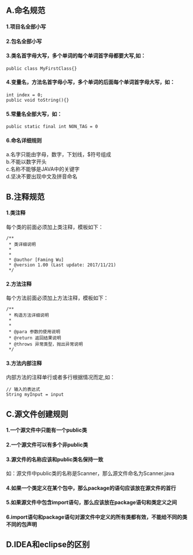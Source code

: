 ## A.命名规范
#### 1.项目名全部小写  
#### 2.包名全部小写  
#### 3.类名首字母大写，多个单词的每个单词首字母都要大写,如：  
```
public class MyFirstClass{}
```  
#### 4.变量名，方法名首字母小写，多个单词的后面每个单词首字母大写，如：  
 ```
int index = 0;  
public void toString(){}  
```
#### 5.常量名全部大写，如：  
```
public static final int NON_TAG = 0
```
#### 6.命名详细规则  
a.名字只能由字母，数字，下划线，$符号组成  
b.不能以数字开头  
c.名称不能够是JAVA中的关键字  
d.坚决不要出现中文及拼音命名  

## B.注释规范
#### 1.类注释  
每个类的前面必须加上类注释，模板如下：  
```
/**  
 * 类详细说明  
 *  
 *  
 * @author [Faming Wu]  
 * @version 1.00 (Last update: 2017/11/21)  
 */
 ```
#### 2.方法注释
每个方法前面必须加上方法注释，模板如下：  
```
/**  
 * 构造方法详细说明  
 *  
 *  
 * @para 参数的使用说明  
 * @return 返回结果说明  
 * @throws 异常类型，抛出异常说明  
 */
```
#### 3.方法内部注释
内部方法的注释单行或者多行根据情况而定,如：  
```
// 输入的表达式  
String myInput = input  
```

## C.源文件创建规则
#### 1.一个源文件中只能有一个public类
#### 2.一个源文件可以有多个非public类
#### 3.源文件的名称应该和public类名保持一致
如：源文件中public类的名称是Scanner，那么源文件命名为Scanner.java
#### 4.如果一个类定义在某个包中，那么package的语句应该放在源文件的首行
#### 5.如果源文件中包含import语句，那么应该放在package语句和类定义之间
#### 6.import语句和package语句对源文件中定义的所有类都有效，不能给不同的类不同的包声明

## D.IDEA和eclipse的区别


